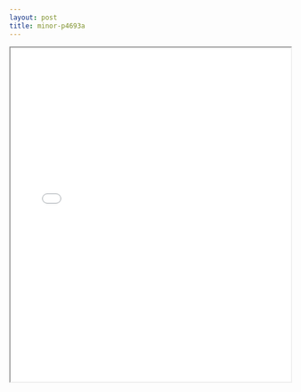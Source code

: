 ```yaml
---
layout: post
title: minor-p4693a
---
```


<div class="pdf-container">
<iframe src="ea/assets/pdfs/minor-p4693a.pdf" height="600" width="100%" allowFullScreen="true"></iframe>
</div>

